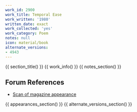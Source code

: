 ```yaml
---
work_id: 2900
work_title: Temporal Ease
work_written: '1980'
written_date: exact
work_collected: 'yes'
work_category: Poem
notes: null
icon: material/book
alternate_versions:
- 4943
---
```


{{ section_title() }}
{{ work_info() }}
{{ notes_section() }}
## Forum References
- [Scan of magazine appearance](https://bukowskiforum.com/threads/smudge-no-8-1981-the-game-the-temporal-ease-we-both-knew-him.12398/)

{{ appearances_section() }}
{{ alternate_versions_section() }}